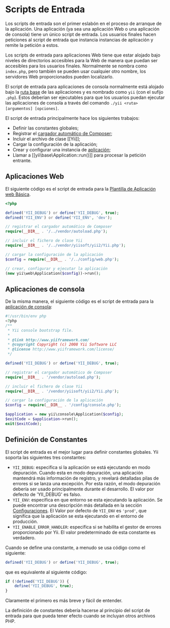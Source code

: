 Scripts de Entrada
==================

Los scripts de entrada son el primer eslabón en el proceso de arranque de la aplicación. Una aplicación (ya sea una 
aplicación Web o una aplicación de consola) tiene un único script de entrada. Los usuarios finales hacen peticiones al 
script de entrada que instancia instancias de aplicación y remite la petición a estos.

Los scripts de entrada para aplicaciones Web tiene que estar alojado bajo niveles de directorios accesibles para la Web 
de manera que puedan ser accesibles para los usuarios finales. Normalmente se nombra como `index.php`, pero también se 
pueden usar cualquier otro nombre, los servidores Web proporcionados pueden localizarlo.

El script de entrada para aplicaciones de consola normalmente está alojado bajo la 
[ruta base](structure-applications.md) de las aplicaciones y es nombrado como `yii` (con el sufijo `.php`). Estos 
deberían ser ejecutables para que los usuarios puedan ejecutar las aplicaciones de consola a través del comando 
`./yii <ruta> [argumentos] [opciones]`.

El script de entrada principalmente hace los siguientes trabajos:

* Definir las constantes globales;
* Registrar el [cargador automático de Composer](https://getcomposer.org/doc/01-basic-usage.md#autoloading);
* Incluir el archivo de clase [[Yii]];
* Cargar la configuración de la aplicación;
* Crear y configurar una instancia de [aplicación](structure-applications.md);
* Llamar a [[yii\base\Application::run()]] para procesar la petición entrante.

## Aplicaciones Web <span id="web-applications"></span>

El siguiente código es el script de entrada para la [Plantilla de Aplicación web Básica](start-installation.md).

```php
<?php

defined('YII_DEBUG') or define('YII_DEBUG', true);
defined('YII_ENV') or define('YII_ENV', 'dev');

// registrar el cargador automático de Composer
require(__DIR__ . '/../vendor/autoload.php');

// incluir el fichero de clase Yii
require(__DIR__ . '/../vendor/yiisoft/yii2/Yii.php');

// cargar la configuración de la aplicación
$config = require(__DIR__ . '/../config/web.php');

// crear, configurar y ejecutar la aplicación
(new yii\web\Application($config))->run();
```

## Aplicaciones de consola <span id="console-applications"></span>

De la misma manera, el siguiente código es el script de entrada para la [aplicación de consola](tutorial-console.md):

```php
#!/usr/bin/env php
<?php
/**
 * Yii console bootstrap file.
 *
 * @link http://www.yiiframework.com/
 * @copyright Copyright (c) 2008 Yii Software LLC
 * @license http://www.yiiframework.com/license/
 */

defined('YII_DEBUG') or define('YII_DEBUG', true);

// registrar el cargador automático de Composer
require(__DIR__ . '/vendor/autoload.php');

// incluir el fichero de clase Yii
require(__DIR__ . '/vendor/yiisoft/yii2/Yii.php');

// cargar la configuración de la aplicación
$config = require(__DIR__ . '/config/console.php');

$application = new yii\console\Application($config);
$exitCode = $application->run();
exit($exitCode);
```

## Definición de Constantes <span id="defining-constants"></span>

El script de entrada es el mejor lugar para definir constantes globales. Yii soporta las siguientes tres constantes:

* `YII_DEBUG`: especifica si la aplicación se está ejecutando en modo depuración. Cuando esta en modo depuración, una 
aplicación mantendrá más información de registro, y revelará detalladas pilas de errores si se lanza una excepción. Por 
esta razón, el modo depuración debería ser usado principalmente durante el desarrollo. El valor por defecto de 
'YII_DEBUG' es falso.
* `YII_ENV`: especifica en que entorno se esta ejecutando la aplicación. Se puede encontrar una descripción más 
detallada en la sección [Configuraciones](concept-configurations.md#environment-constants).
El Valor por defecto de `YII_ENV` es `'prod'`, que significa que la aplicación se esta ejecutando en el entorno de 
producción.
* `YII_ENABLE_ERROR_HANDLER`: especifica si se habilita el gestor de errores proporcionado por Yii. El valor 
predeterminado de esta constante es verdadero.

Cuando se define una constante, a menudo se usa código como el siguiente:

```php
defined('YII_DEBUG') or define('YII_DEBUG', true);
```

que es equivalente al siguiente código:

```php
if (!defined('YII_DEBUG')) {
    define('YII_DEBUG', true);
}
```

Claramente el primero es más breve y fácil de entender.

La definición de constantes debería hacerse al principio del script de entrada para que pueda tener efecto cuando se 
incluyan otros archivos PHP.

